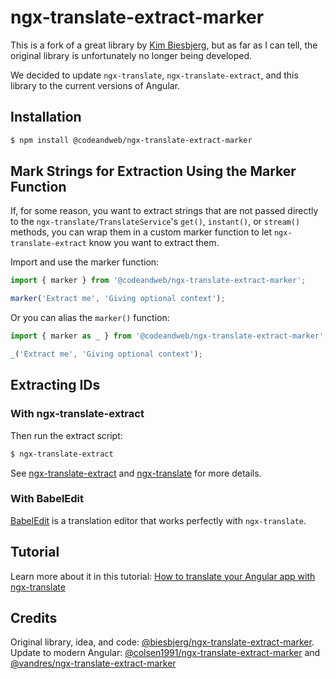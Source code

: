 # ngx-translate-extract-marker

This is a fork of a great library by [Kim Biesbjerg](https://github.com/biesbjerg), but as far as I can tell, the original library is unfortunately no longer being developed.

We decided to update `ngx-translate`, `ngx-translate-extract`, and this library to the current versions of Angular.

## Installation

```bash
$ npm install @codeandweb/ngx-translate-extract-marker
```

## Mark Strings for Extraction Using the Marker Function

If, for some reason, you want to extract strings that are not passed directly to the `ngx-translate/TranslateService`'s `get()`, `instant()`, or `stream()` methods, you can wrap them in a custom marker function to let `ngx-translate-extract` know you want to extract them.

Import and use the marker function:

```typescript
import { marker } from '@codeandweb/ngx-translate-extract-marker';

marker('Extract me', 'Giving optional context');
```

Or you can alias the `marker()` function:

```typescript
import { marker as _ } from '@codeandweb/ngx-translate-extract-marker';

_('Extract me', 'Giving optional context');
```

## Extracting IDs

### With ngx-translate-extract

Then run the extract script:

```bash
$ ngx-translate-extract
```

See [ngx-translate-extract](https://github.com/vendure-ecommerce/ngx-translate-extract) and [ngx-translate](https://github.com/ngx-translate/core) for more details.

### With BabelEdit

[BabelEdit](https://www.codeandweb.com/babeledit) is a translation editor that works perfectly with `ngx-translate`.

## Tutorial

Learn more about it in this tutorial: [How to translate your Angular app with ngx-translate](https://www.codeandweb.com/babeledit/tutorials/how-to-translate-your-angular-app-with-ngx-translate)

## Credits

Original library, idea, and code: [@biesbjerg/ngx-translate-extract-marker](https://github.com/biesbjerg/ngx-translate-extract-marker).  
Update to modern Angular: [@colsen1991/ngx-translate-extract-marker](https://github.com/Husbanken/ngx-translate-extract-marker) and [@vandres/ngx-translate-extract-marker](https://github.com/vandres/ngx-translate-extract-marker)
